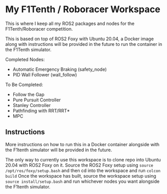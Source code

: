 # My F1Tenth / Roboracer Workspace

This is where I keep all my ROS2 packages and nodes for the F1Tenth/Roboracer competition.

This is based on top of ROS2 Foxy with Ubuntu 20.04, a Docker image along with instructions will be provided in the future to run the container in the F1Tenth simulator. 

Completed Nodes:
- Automatic Emergency Braking (safety_node)
- PID Wall Follower (wall_follow)

To Be Completed:
- Follow the Gap
- Pure Pursuit Controller
- Stanley Controller
- Pathfinding with RRT/RRT*
- MPC

## Instructions

More instructions on how to run this in a Docker container alongside with the F1tenth simulator will be provided in the future. 

The only way to currently use this workspace is to clone repo into Ubuntu 20.04 with ROS2 Foxy on it. Source the ROS2 Foxy setup using ```source /opt/ros/foxy/setup.bash``` and then cd into the workspace and run ```colcon build``` Once the workspace has built, source the workspace setup using ```source install/setup.bash``` and run whichever nodes you want alongside the F1tenth simulator.



